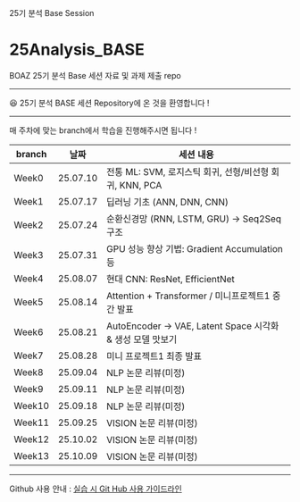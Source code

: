 25기 분석 Base Session
# 25Analysis_BASE
BOAZ 25기 분석 Base 세션 자료 및 과제 제출 repo

***
:satisfied: 25기 분석 BASE 세션 Repository에 온 것을 환영합니다 ! 
***
매 주차에 맞는 branch에서 학습을 진행해주시면 됩니다 !

|branch|날짜|세션 내용|
|------|-------|-------|
|Week0|25.07.10|전통 ML: SVM, 로지스틱 회귀, 선형/비선형 회귀, KNN, PCA|
|Week1|25.07.17|딥러닝 기초 (ANN, DNN, CNN)|
|Week2|25.07.24|순환신경망 (RNN, LSTM, GRU) → Seq2Seq 구조|
|Week3|25.07.31|GPU 성능 향상 기법: Gradient Accumulation 등|
|Week4|25.08.07|현대 CNN: ResNet, EfficientNet|
|Week5|25.08.14|Attention + Transformer / 미니프로젝트1 중간 발표|
|Week6|25.08.21|AutoEncoder → VAE, Latent Space 시각화 & 생성 모델 맛보기|
|Week7|25.08.28|미니 프로젝트1 최종 발표|
|Week8|25.09.04|NLP 논문 리뷰(미정)|
|Week9|25.09.11|NLP 논문 리뷰(미정)|
|Week10|25.09.18|NLP 논문 리뷰(미정)|
|Week11|25.09.25|VISION 논문 리뷰(미정)|
|Week12|25.10.02|VISION 논문 리뷰(미정)|
|Week13|25.10.09|VISION 논문 리뷰(미정)|
***
Github 사용 안내 : [실습 시 Git Hub 사용 가이드라인](https://oval-alligator-fbf.notion.site/Git-Hub-15c6710199ab8171bc44c081bb22aa00?pvs=4)
